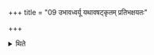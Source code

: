 +++
title = "09 उभावध्वर्यू यथावषट्कृतम् प्रतिभक्षयतः"

+++

<details><summary>थिते</summary>

9. The two Adhvaryus on their sides drink from the R̥tu-cup) in acordance with (the priests who have uttered) the Vaṣaṭ (call) (for their offerings).  
</details>
